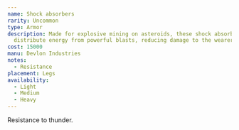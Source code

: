 ```yaml
---
name: Shock absorbers
rarity: Uncommon
type: Armor
description: Made for explosive mining on asteroids, these shock absorbers
  distribute energy from powerful blasts, reducing damage to the wearer.
cost: 15000
manu: Devlon Industries
notes:
  - Resistance
placement: Legs
availability:
  - Light
  - Medium
  - Heavy
---
```

Resistance to thunder.
